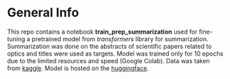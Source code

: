 # General Info
This repo contains a notebook **train_prep_summarization** used for fine-tuning a pretrained model from *transformers* library for summarization. Summarization was done on the abstracts of scientific papers related to optics and titles were used as targets. Model was trained only for 10 epochs due to the limited resources and speed (Google Colab). Data was taken from [kaggle](https://www.kaggle.com/Cornell-University/arxiv). Model is hosted on the [huggingface](https://huggingface.co/Tymoteusz/optics-abstracts-summarization).
